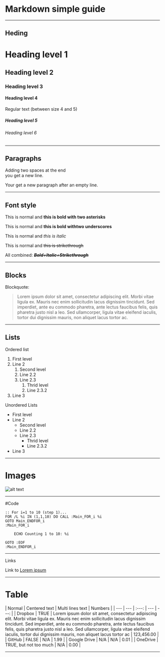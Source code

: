 # Markdown simple guide

---

## Heding

# Heading level 1
## Heading level 2
### Heading level 3
#### Heading level 4
Regular text (between size 4 and 5)
##### Heading level 5
###### Heading level 6

---

## Paragraphs

Adding two spaces at the end  
you get a new line.

Your get a new paragraph after an empty line.

---

## Font style

This is normal and **this is bold with two asterisks**

This is normal and __this is bold withtwo underscores__

This is normal and _this is italic_

This is normal and ~~this is strikethrough~~

All combined: ~~**_Bold+Italic+Strikethrough_**~~

---

## Blocks

Blockquote:

> Lorem ipsum dolor sit amet, consectetur adipiscing elit. Morbi vitae ligula ex. Mauris nec enim sollicitudin lacus dignissim tincidunt. Sed imperdiet, ante eu commodo pharetra, ante lectus faucibus felis, quis pharetra justo nisl a leo. Sed ullamcorper, ligula vitae eleifend iaculis, tortor dui dignissim mauris, non aliquet lacus tortor ac.

---

## Lists

Ordered list

1. First level
2. Line 2
   1. Second level
   2. Line 2.2
   3. Line 2.3
      1. Thrid level
      2. Line 2.3.2
3. Line 3

Unordered Lists

- First level
- Line 2
   - Second level
   - Line 2.2
   - Line 2.3
      - Thrid level
      - Line 2.3.2
- Line 3

---

# Images

![alt text](https://avatars.githubusercontent.com/fin392?size=100 "Me")

---

#Code

```batch
:: For i=1 to 10 (step 1)...
FOR /L %i IN (1,1,10) DO CALL :Main_FOR_i %i
GOTO Main_ENDFOR_i
:Main_FOR_i

    ECHO Counting 1 to 10: %i

GOTO :EOF
:Main_ENDFOR_i
```

---

Links

Link to [Lorem ipsum](https://www.lipsum.com/feed/html)

---

# Table

| Normal | Centered text | Multi lines text | Numbers |
| --- | --- | :---: | --- | ---: |
| Dropbox | TRUE | Lorem ipsum dolor sit amet, consectetur adipiscing elit. Morbi vitae ligula ex. Mauris nec enim sollicitudin lacus dignissim tincidunt. Sed imperdiet, ante eu commodo pharetra, ante lectus faucibus felis, quis pharetra justo nisl a leo. Sed ullamcorper, ligula vitae eleifend iaculis, tortor dui dignissim mauris, non aliquet lacus tortor ac | 123,456.00 |
| GitHub | FALSE | N/A | 1.99 |
| Google Drive  | N/A | N/A | 0.01 |
| OneDrive | TRUE, but not too much | N/A | 0.00 |

---
